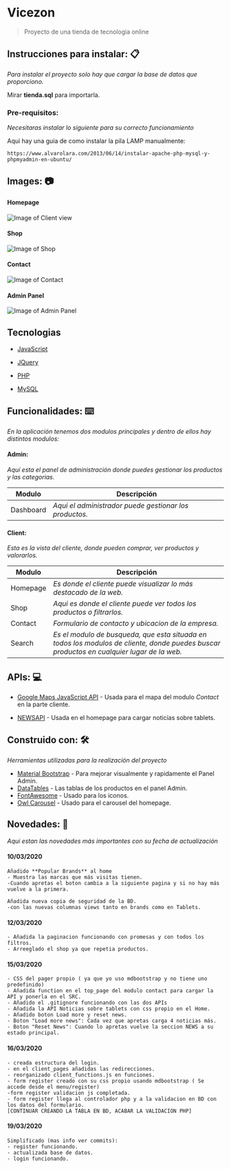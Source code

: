 # Vicezon

> Proyecto de una tienda de tecnologia online

## Instrucciones para instalar: 📋

_Para instalar el proyecto solo hay que cargar la base de datos que proporciono._

Mirar **tienda.sql** para importarla.

### Pre-requisitos:

_Necesitaras instalar lo siguiente para su correcto funcionamiento_

Aqui hay una guia de como instalar la pila LAMP manualmente:
```
https://www.alvarolara.com/2013/06/14/instalar-apache-php-mysql-y-phpmyadmin-en-ubuntu/
```

## Images: 📷
#### Homepage
![Image of Client view](https://i.imgur.com/ytT7vZu.jpg)
#### Shop
![Image of Shop](https://i.imgur.com/YKTPp3i.png)
#### Contact
![Image of Contact](https://i.imgur.com/wrC01mc.png)
#### Admin Panel
![Image of Admin Panel](https://i.imgur.com/u2nB71P.png)

## Tecnologias
* [JavaScript](https://developer.mozilla.org/es/docs/Web/JavaScript)

* [JQuery](https://jquery.com/)


* [PHP](https://www.php.net/)

* [MySQL](https://www.mysql.com/)

## Funcionalidades: ⌨️ 
_En la aplicación tenemos dos modulos principales y dentro de ellos hay distintos modulos:_

#### Admin: 

*Aquí esta el panel de administración donde puedes gestionar los productos y las categorias.*

| Modulo | Descripción |
| --- | --- |
| Dashboard | *Aqui el administrador puede gestionar los productos.* |

#### Client:

*Esta es la vista del cliente, donde pueden comprar, ver productos y valorarlos.*
  
| Modulo | Descripción |
| --- | --- |
| Homepage | *Es donde el cliente puede visualizar lo más destacado de la web.* |
| Shop | *Aqui es donde el cliente puede ver todos los productos o filtrarlos.* |
| Contact | *Formulario de contacto y ubicacion de la empresa.* |
| Search | *Es el modulo de busqueda, que esta situada en todos los modulos de cliente, donde puedes buscar productos en cualquier lugar de la web.* |

## APIs: 💻 
* [Google Maps JavaScript API](https://developers.google.com/maps/documentation/javascript/tutorial?hl=es) - Usada para el mapa del modulo *Contact* en la parte cliente.

* [NEWSAPI](http://newsapi.org/) - Usada en el homepage para cargar noticias sobre tablets.

## Construido con: 🛠️ 

_Herramientas utilizadas para la realización del proyecto_

* [Material Bootstrap](https://mdbootstrap.com/) - Para mejorar visualmente y rapidamente el Panel Admin.
* [DataTables](https://datatables.net/) - Las tablas de los productos en el panel Admin.
* [FontAwesome](https://fontawesome.com/) - Usado para los iconos.
* [Owl Carousel](https://owlcarousel2.github.io/OwlCarousel2/index.html) - Usado para el carousel del homepage.

## Novedades: 📑
_Aqui estan las novedades más importantes con su fecha de actualización_

#### 10/03/2020
```
Añadido **Popular Brands** al home
- Muestra las marcas que más visitas tienen.
-Cuando apretas el boton cambia a la siguiente pagina y si no hay más vuelve a la primera.

Añadida nueva copia de seguridad de la BD.
-con las nuevas columnas views tanto en brands como en Tablets.
```

#### 12/03/2020
```
- Añadida la paginacion funcionando con promesas y con todos los filtros.
- Arreeglado el shop ya que repetia productos.
```
#### 15/03/2020
```
- CSS del pager propio ( ya que yo uso mdbootstrap y no tiene uno predefinido)
- Añadida function en el top_page del modulo contact para cargar la API y ponerla en el SRC.
- Añadido el .gitignore funcionando con las dos APIs
- Añadida la API Noticias sobre tablets con css propio en el Home.
- Añadido boton Load more y reset news.
- Boton "Load more news": Cada vez que apretas carga 4 noticias más.
- Boton "Reset News": Cuando lo apretas vuelve la seccion NEWS a su estado principal.
```

#### 16/03/2020
```
- creada estructura del login.
- en el client_pages añadidas las redirecciones.
- reorganizado client_functions.js en funciones.
- form register creado con su css propio usando mdbootstrap ( Se accede desde el menu/register)
-form register validacion js completada.
- form register llega al controlador php y a la validacion en BD con los datos del formulario.
[CONTINUAR CREANDO LA TABLA EN BD, ACABAR LA VALIDACION PHP]
```

#### 19/03/2020
```
Simplificado (mas info ver commits):
- register funcionando.
- actualizada base de datos.
- login funcionando.
```
